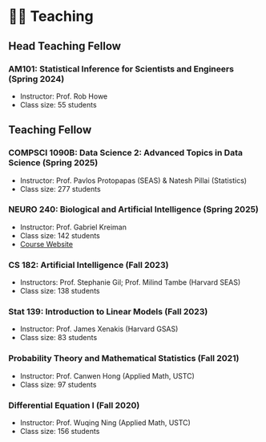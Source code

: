 # 👨‍🏫 Teaching

## Head Teaching Fellow
### AM101: Statistical Inference for Scientists and Engineers (Spring 2024)
- Instructor: Prof. Rob Howe
- Class size: 55 students

## Teaching Fellow
### COMPSCI 1090B: Data Science 2: Advanced Topics in Data Science (Spring 2025)
- Instructor: Prof. Pavlos Protopapas (SEAS) & Natesh Pillai (Statistics)
- Class size: 277 students

### NEURO 240: Biological and Artificial Intelligence (Spring 2025)
- Instructor: Prof. Gabriel Kreiman
- Class size: 142 students
- [Course Website](https://kreimanlab.com/courses/biological-and-artificial-intelligence/)

### CS 182: Artificial Intelligence (Fall 2023)
- Instructors: Prof. Stephanie Gil; Prof. Milind Tambe (Harvard SEAS)
- Class size: 138 students

### Stat 139: Introduction to Linear Models (Fall 2023)
- Instructor: Prof. James Xenakis (Harvard GSAS)
- Class size: 83 students

### Probability Theory and Mathematical Statistics (Fall 2021)
- Instructor: Prof. Canwen Hong (Applied Math, USTC)
- Class size: 97 students

### Differential Equation I (Fall 2020)
- Instructor: Prof. Wuqing Ning (Applied Math, USTC)
- Class size: 156 students
